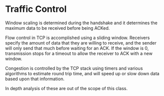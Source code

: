# Traffic Control

Window scaling is determined during the handshake and it determines the maximum data to be received before being ACKed.

Flow control in TCP is accomplished using a sliding window. Receivers specify the amount of data that they are willing to receive, and the sender will only send that much before waiting for an ACK. If the window is 0, transmission stops for a timeout to allow the receiver to ACK with a new window.

Congestion is controlled by the TCP stack using timers and various algorithms to estimate round trip time, and will speed up or slow down data based upon that information.

In depth analysis of these are out of the scope of this class.

